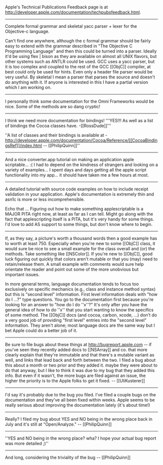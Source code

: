 Apple's Technical Publications Feedback page is at http://developer.apple.com/documentation/techpubsfeedback.html.

----

Complete formal grammar and skeletal yacc parser + lexer  for the Objective-c language. 

Can't find one anywhere, although the c formal grammar should be fairly easy to extend with the grammar described in "The Objective C Programming Language" and then this could be turned into a parser. Ideally it'd be using flex | bison as they are available on almost all UNIX flavors, but other systems such as ANTLR could be used. GCC uses a yacc parser, but it is too complex and coupled to the rest of the GCC [[ObjC]] compiler, at best could only be used for hints. Even only a header file parser would be very useful. By skeletal I mean a parser that parses the source and doesn't do anything with it. If anyone is interested in this I have a partial version which I am working on.

----
I personally think some documentation for the Omni Frameworks would be nice.  Some of the methods are so dang cryptic!

----
I think we need more documentation for bindings! '''YES!!!  As well as a list of bindings the Cocoa classes have. -[[RossDude]]'''

''A list of classes and their bindings is available at -
http://developer.apple.com/documentation/Cocoa/Reference/[[CocoaBindingsRef]]/index.html
-- [[PhilipQuinn]]''

----
And a nice converter.app tutorial on making an application apple scriptable... :(  I had to depend on the kindness of strangers and looking on a variety of examples... I spent days and days getting all the apple script functionality into my app... it should have taken me a few hours at most.

----
A detailed tutorial with source code examples on how to include receipt validation in your application. Apple's documentation is extremely thin and asn1c is more or less incomprehensible.

Echo that ... Figuring out how to make something applescriptable is a MAJOR PITA right now, at least as far as I can tell. Might go along with the fact that applescripting itself is a PITA, but it's very handy for some things. I'd love to add AS support to some things, but don't know where to begin.

----
If, as they say, a picture's worth a thousand words then a good example has to worth at least 750. Especially when you're new to some [[ObjC]] class, it would sure be nice to see a small example for the class overall and (or) the methods. Take something like [[NSColor]]. If you're new to [[ObjC]], good luck figuring out quickly that colors aren't mutable or that you (may) need to retain/release them. A small example with comments would sure help orientate the reader and point out some of the more unobvious but important issues.

In more general terms, language documentation tends to focus too exclusively on specific mechanics (e.g., class and instance method syntax) but this is "second level" information. First level information deals with "how do I ...?" type questions. You go to the documentation first because you're looking for an answer to "how do I do ''x''?" It's only after you have the general idea of how to do ''x'' that you start wanting to know the specifics of some method. The [[ObjC]] docs (and cocoa, carbon, xcode, ...) don't do a very good job of providing "first level" entries into the "second level" information. They aren't alone; most language docs are the same way but I bet Apple could do a better job of it.

----

Be sure to file bugs about these things at http://bugreport.apple.com -- if you've seen they recently added docs to [[NSArray]] and co. that more clearly explain that they're immutable and that there's a mutable variant as well, and links that lead back and forth between the two. I filed a bug about this about a month or two prior and they added it. maybe they were about to do that anyway, but I like to think it was due to my bug that they added this info. But even if it wasn't, the more bugs are filed against an issue, the higher the priority is to the Apple folks to get it fixed. -- [[UliKusterer]]

----

I'd say it's probably due to the bug you filed. I've filed a couple bugs on the documentation and they've all been fixed within weeks. Apple seems to be really serious about improving the documentation lately (it's about time!)

----

Really? I filed my bug about YES and NO being in the wrong place back in July and it's still at "Open/Analyze." -- [[PhilipQuinn]]

----

''YES and NO being in the wrong place? wha? I hope your actual bug report was more detailed ;)''

----

And long, considering the triviality of the bug -- [[PhilipQuinn]]